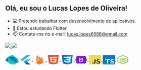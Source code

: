  <h2>Olá, eu sou o Lucas Lopes de Oliveira!</h2>
 
- 💻 Pretendo trabalhar com desenvolvimento de aplicativos.
- 🌱 Estou estudando Flutter.
- 📫 Contate-me no e-mail: lucas.lopes6588@gmail.com

 <div>
  <a href="https://github.com/Lucas-Olv">
  <img height="160em" src="https://github-readme-stats.vercel.app/api?username=Lucas-Olv&show_icons=true&theme=flag-india&include_all_commits=true&count_private=true"/>
  <img height="160em" src="https://github-readme-stats.vercel.app/api/top-langs/?username=Lucas-Olv&layout=compact&langs_count=10&theme=flag-india"/>
</div>
<div style="display: inline_block">
 <br>
 <img align="center" alt="Lucas-Dart" height="30" width="40" src="https://github.com/devicons/devicon/blob/master/icons/dart/dart-original.svg">
 <img align="center" alt="Lucas-Dart" height="30" width="40" src="https://github.com/devicons/devicon/blob/master/icons/flutter/flutter-original.svg">
 <img align="center" alt="Lucas-Dart" height="35" width="40" src="https://github.com/devicons/devicon/blob/master/icons/firebase/firebase-plain.svg"> 
 <img align="center" alt="Lucas-HTML" height="30" width="40" src="https://github.com/devicons/devicon/blob/master/icons/html5/html5-original.svg">
 <img align="center" alt="Lucas-CSS" height="30" width="40" src="https://github.com/devicons/devicon/blob/master/icons/css3/css3-original.svg">
 <img align="center" alt="Lucas-Node-js" height="30" width="40" src="https://github.com/devicons/devicon/blob/master/icons/bootstrap/bootstrap-original.svg">
 <img align="center" alt="Lucas-JS" height="30" width="40" src="https://github.com/devicons/devicon/blob/master/icons/javascript/javascript-original.svg">
 <img align="center" alt="Lucas-TS" height="30" width="40" src="https://github.com/devicons/devicon/blob/master/icons/typescript/typescript-original.svg">
 <img align="center" alt="Lucas-TS" height="30" width="40" src="https://github.com/devicons/devicon/blob/master/icons/nodejs/nodejs-original.svg">
 </div>

 <!---
Lucas-Olv/Lucas-Olv is a ✨ special ✨ repository because its `README.md` (this file) appears on your GitHub profile.
You can click the Preview link to take a look at your changes.
--->
